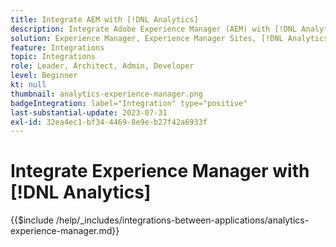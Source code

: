 ```yaml
---
title: Integrate AEM with [!DNL Analytics]
description: Integrate Adobe Experience Manager (AEM) with [!DNL Analytics] to track and analyze user behavior on your website.
solution: Experience Manager, Experience Manager Sites, [!DNL Analytics]
feature: Integrations
topic: Integrations
role: Leader, Architect, Admin, Developer
level: Beginner
kt: null
thumbnail: analytics-experience-manager.png
badgeIntegration: label="Integration" type="positive"
last-substantial-update: 2023-07-31
exl-id: 32ea4ec1-bf34-4469-8e9e-b27f42a6933f
---
```

# Integrate Experience Manager with [!DNL Analytics]

{{$include /help/_includes/integrations-between-applications/analytics-experience-manager.md}}
